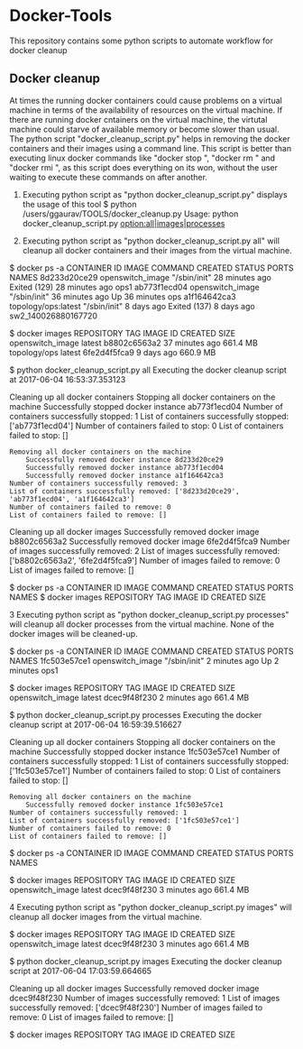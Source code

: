 # Docker-Tools
This repository contains some python scripts to automate workflow for docker cleanup

## Docker cleanup
At times the running docker containers could cause problems on a virtual machine in terms of the
availability of resources on the virtual machine. If there are running docker cntainers on the
virtual machine, the virtutal machine could starve of available memory or become slower than
usual. The python script "docker_cleanup_script.py" helps in removing the docker containers and
their images using a command line. This script is better than executing linux docker commands like
"docker stop <container-id>", "docker rm <container-id>" and "docker rmi <image-name>", as this
script does everything on its won, without the user waiting to execute these commands on after
another.

1. Executing python script as "python docker_cleanup_script.py" displays the usage of this tool
$ python /users/ggaurav/TOOLS/docker_cleanup.py
Usage:  python docker_cleanup_script.py <option:all|images|processes>

2. Executing python script as "python docker_cleanup_script.py all" will cleanup all docker
containers and their images from the virtual machine.

$ docker ps -a
CONTAINER ID        IMAGE                 COMMAND             CREATED             STATUS                        PORTS               NAMES
8d233d20ce29        openswitch_image      "/sbin/init"        28 minutes ago      Exited (129) 28 minutes ago                       ops1
ab773f1ecd04        openswitch_image      "/sbin/init"        36 minutes ago      Up 36 minutes                                     ops
a1f164642ca3        topology/ops:latest   "/sbin/init"        8 days ago          Exited (137) 8 days ago                           sw2_140026880167720

$ docker images
REPOSITORY          TAG                 IMAGE ID            CREATED             SIZE
openswitch_image    latest              b8802c6563a2        37 minutes ago      661.4 MB
topology/ops        latest              6fe2d4f5fca9        9 days ago          660.9 MB

$ python docker_cleanup_script.py all
Executing the docker cleanup script at 2017-06-04 16:53:37.353123

Cleaning up all docker containers
    Stopping all docker containers on the machine
        Successfully stopped docker instance ab773f1ecd04
    Number of containers successfully stopped: 1
    List of containers successfully stopped: ['ab773f1ecd04']
    Number of containers failed to stop: 0
    List of containers failed to stop: []

    Removing all docker containers on the machine
        Successfully removed docker instance 8d233d20ce29
        Successfully removed docker instance ab773f1ecd04
        Successfully removed docker instance a1f164642ca3
    Number of containers successfully removed: 3
    List of containers successfully removed: ['8d233d20ce29', 'ab773f1ecd04', 'a1f164642ca3']
    Number of containers failed to remove: 0
    List of containers failed to remove: []

Cleaning up all docker images
    Successfully removed docker image b8802c6563a2
    Successfully removed docker image 6fe2d4f5fca9
Number of images successfully removed: 2
List of images successfully removed: ['b8802c6563a2', '6fe2d4f5fca9']
Number of images failed to remove: 0
List of images failed to remove: []

$ docker ps -a
CONTAINER ID        IMAGE               COMMAND             CREATED             STATUS              PORTS               NAMES
$ docker images
REPOSITORY          TAG                 IMAGE ID            CREATED             SIZE

3 Executing python script as "python docker_cleanup_script.py processes" will cleanup all docker processes
from the virtual machine. None of the docker images will be cleaned-up.

$ docker ps -a
CONTAINER ID        IMAGE               COMMAND             CREATED             STATUS              PORTS               NAMES
1fc503e57ce1        openswitch_image    "/sbin/init"        2 minutes ago       Up 2 minutes                            ops1

$ docker images
REPOSITORY          TAG                 IMAGE ID            CREATED             SIZE
openswitch_image    latest              dcec9f48f230        2 minutes ago       661.4 MB

$ python docker_cleanup_script.py processes
Executing the docker cleanup script at 2017-06-04 16:59:39.516627

Cleaning up all docker containers
    Stopping all docker containers on the machine
        Successfully stopped docker instance 1fc503e57ce1
    Number of containers successfully stopped: 1
    List of containers successfully stopped: ['1fc503e57ce1']
    Number of containers failed to stop: 0
    List of containers failed to stop: []

    Removing all docker containers on the machine
        Successfully removed docker instance 1fc503e57ce1
    Number of containers successfully removed: 1
    List of containers successfully removed: ['1fc503e57ce1']
    Number of containers failed to remove: 0
    List of containers failed to remove: []

$ docker ps -a
CONTAINER ID        IMAGE               COMMAND             CREATED             STATUS              PORTS               NAMES

$ docker images
REPOSITORY          TAG                 IMAGE ID            CREATED             SIZE
openswitch_image    latest              dcec9f48f230        3 minutes ago       661.4 MB

4 Executing python script as "python docker_cleanup_script.py images" will cleanup all docker images
from the virtual machine.

$ docker images
REPOSITORY          TAG                 IMAGE ID            CREATED             SIZE
openswitch_image    latest              dcec9f48f230        3 minutes ago       661.4 MB

$ python docker_cleanup_script.py images
Executing the docker cleanup script at 2017-06-04 17:03:59.664665

Cleaning up all docker images
    Successfully removed docker image dcec9f48f230
Number of images successfully removed: 1
List of images successfully removed: ['dcec9f48f230']
Number of images failed to remove: 0
List of images failed to remove: []

$ docker images
REPOSITORY          TAG                 IMAGE ID            CREATED             SIZE
